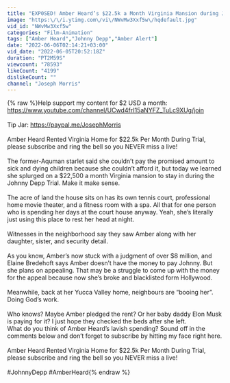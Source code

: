 ```yaml
---
title: "EXP0SED! Amber Heard’s $22.5k a Month Virginia Mansion during Johnny Depp Trial"
image: "https:\/\/i.ytimg.com\/vi\/NWvMw3Xxf5w\/hqdefault.jpg"
vid_id: "NWvMw3Xxf5w"
categories: "Film-Animation"
tags: ["Amber Heard","Johnny Depp","Amber Alert"]
date: "2022-06-06T02:14:21+03:00"
vid_date: "2022-06-05T20:52:18Z"
duration: "PT2M59S"
viewcount: "78593"
likeCount: "4199"
dislikeCount: ""
channel: "Joseph Morris"
---
```

{% raw %}Help support my content for $2 USD a month:<br /><a rel="nofollow" target="blank" href="https://www.youtube.com/channel/UCwd4frI15aNYFZ_TuLc9XUg/join">https://www.youtube.com/channel/UCwd4frI15aNYFZ_TuLc9XUg/join</a> <br /><br />Tip Jar: <a rel="nofollow" target="blank" href="https://paypal.me/JosephMorris">https://paypal.me/JosephMorris</a><br /><br />Amber Heard Rented Virginia Home for $22.5k Per Month During Trial, please subscribe and ring the bell so you NEVER miss a live!<br /><br />The former-Aquman starlet said she couldn’t pay the promised amount to sick and dying children because she couldn’t afford it, but today we learned she splurged on a $22,500 a month Virginia mansion to stay in during the Johnny Depp Trial.  Make it make sense. <br /><br />The acre of land the house sits on has its own tennis court, professional home movie theater, and a fitness room with a spa. All that for one person who is spending her days at the court house anyway. Yeah, she’s literally just using this place to rest her head at night. <br /><br />Witnesses in the neighborhood say they saw Amber along with her daughter, sister, and security detail. <br /><br />As you know, Amber’s now stuck with a judgment of over $8 million, and Elaine Bredehoft says Amber doesn’t have the money to pay Johnny. But she plans on appealing. That may be a struggle to come up with the money for the appeal because now she’s broke and blacklisted form Hollywood. <br /><br />Meanwhile, back at her Yucca Valley home, neighbours are “booing her”. Doing God’s work.<br /><br />Who knows? Maybe Amber pledged the rent? Or her baby daddy Elon Musk is paying for it? I just hope they checked the beds after she left.<br />What do you think of Amber Heard’s lavish spending? Sound off in the comments below and don’t forget to subscribe by hitting my face right here. <br /><br />Amber Heard Rented Virginia Home for $22.5k Per Month During Trial, please subscribe and ring the bell so you NEVER miss a live!<br /><br />#JohnnyDepp #AmberHeard{% endraw %}
